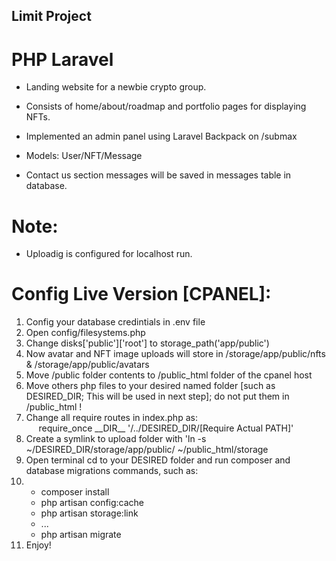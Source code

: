 ## Limit Project

# PHP Laravel

-   Landing website for a newbie crypto group.

-   Consists of home/about/roadmap and portfolio pages for displaying NFTs.

-   Implemented an admin panel using Laravel Backpack on /submax

-   Models: User/NFT/Message

-   Contact us section messages will be saved in messages table in database.

# Note:

-   Uploadig is configured for localhost run.

# Config Live Version [CPANEL]:

<ol>
    <li>Config your database credintials in .env file</li> 
    <li>Open config/filesystems.php</li>
    <li>Change disks['public']['root'] to storage_path('app/public')</li> 
    <li>Now avatar and NFT image uploads will store in /storage/app/public/nfts & /storage/app/public/avatars</li> 
    <li>Move /public folder contents to /public_html folder of the cpanel host</li>
    <li>Move others php files to your desired named folder [such as DESIRED_DIR; This will be used in next step]; do not put them in /public_html  !</li>
    <li>Change all require routes in index.php as: <br>&nbsp;&nbsp;&nbsp;&nbsp; require_once __DIR__ '/../DESIRED_DIR/[Require Actual PATH]'</li>
    <li>Create a symlink to upload folder with 'ln -s ~/DESIRED_DIR/storage/app/public/ ~/public_html/storage</li>
    <li>Open terminal cd to your DESIRED folder and run composer and database migrations commands, such as:</li>
    <li>
        <ul>
            <li>composer install</li>
            <li>php artisan config:cache</li>
            <li>php artisan storage:link</li>
            <li> ... </li>
            <li>php artisan migrate</li>
        </ul>
    </li>
    <li>Enjoy!</li>

</ol>
